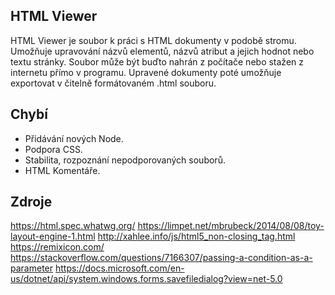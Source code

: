 ## HTML Viewer
HTML Viewer je soubor k práci s HTML dokumenty v podobě stromu. Umožňuje upravování názvů elementů, názvů atribut a jejich hodnot nebo textu stránky. Soubor může být buďto nahrán z počítače nebo stažen z internetu přímo v programu. Upravené dokumenty poté umožňuje exportovat v čitelně formátovaném .html souboru.
## Chybí
 - Přidávání nových Node.
 - Podpora CSS.
 - Stabilita, rozpoznání nepodporovaných souborů.
 - HTML Komentáře.
## Zdroje
https://html.spec.whatwg.org/
https://limpet.net/mbrubeck/2014/08/08/toy-layout-engine-1.html
http://xahlee.info/js/html5_non-closing_tag.html
https://remixicon.com/
https://stackoverflow.com/questions/7166307/passing-a-condition-as-a-parameter
https://docs.microsoft.com/en-us/dotnet/api/system.windows.forms.savefiledialog?view=net-5.0

